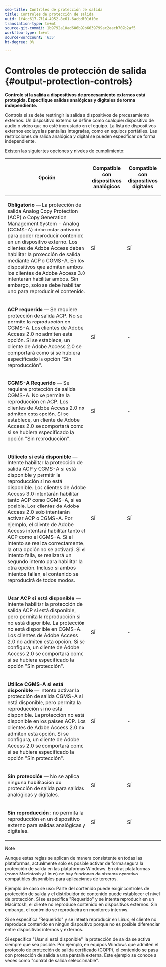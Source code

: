 ```yaml
---
seo-title: Controles de protección de salida
title: Controles de protección de salida
uuid: 1f4cc617-7f14-4952-8e61-6acbdf01d10e
translation-type: tm+mt
source-git-commit: 1b9792a10ad606b99b6639799ac2aacb707b2af5
workflow-type: tm+mt
source-wordcount: '635'
ht-degree: 0%

---
```



# Controles de protección de salida {#output-protection-controls}

**Controle si la salida a dispositivos de procesamiento externos está protegida. Especifique salidas analógicas y digitales de forma independiente.**

Controla si se debe restringir la salida a dispositivos de procesamiento externos. Un dispositivo externo se define como cualquier dispositivo de audio o vídeo que no esté incrustado en el equipo. La lista de dispositivos externos excluye las pantallas integradas, como en equipos portátiles. Las restricciones de salida analógica y digital se pueden especificar de forma independiente.

Existen las siguientes opciones y niveles de cumplimiento:

<table frame="all" colsep="0" rowsep="1" id="adobetable_fvw_5fx_n4"> 
 <thead class="- topic/thead "> 
  <tr rowsep="1" class="- topic/row "> 
   <th colname="1" class="- topic/entry entry"> <p class="- topic/p ">Opción </p> </th> 
   <th colname="2" class="- topic/entry entry"> <p class="- topic/p ">Compatible con dispositivos analógicos </p> </th> 
   <th colname="3" class="- topic/entry entry"> <p class="- topic/p ">Compatible con dispositivos digitales </p> </th> 
  </tr> 
 </thead>
 <tbody class="- topic/tbody "> 
  <tr rowsep="1" class="- topic/row "> 
   <td colname="1" class="- topic/entry "> <p class="- topic/p "><b class="+ topic/ph hi-d/b ">Obligatorio</b> — La protección de salida Analog Copy Protection (ACP) o Copy Generation Management System - Analog (CGMS-A) debe estar activada para poder reproducir contenido en un dispositivo externo. Los clientes de Adobe Access deben habilitar la protección de salida mediante ACP o CGMS-A. En los dispositivos que admiten ambos, los clientes de Adobe Access 3.0 intentarán habilitar ambos. Sin embargo, solo se debe habilitar uno para reproducir el contenido. </p> </td> 
   <td colname="2" class="- topic/entry "> <p class="- topic/p ">SÍ </p> </td> 
   <td colname="3" class="- topic/entry "> <p class="- topic/p ">SÍ </p> </td> 
  </tr> 
  <tr rowsep="1" class="- topic/row "> 
   <td colname="1" class="- topic/entry "> <p class="- topic/p "><b class="+ topic/ph hi-d/b ">ACP requerido</b> — Se requiere protección de salida ACP. No se permite la reproducción en CGMS-A. Los clientes de Adobe Access 2.0 no admiten esta opción. Si se establece, un cliente de Adobe Access 2.0 se comportará como si se hubiera especificado la opción "Sin reproducción". </p> </td> 
   <td colname="2" class="- topic/entry "> <p class="- topic/p ">SÍ </p> </td> 
   <td colname="3" class="- topic/entry "> <p class="- topic/p ">- </p> </td> 
  </tr> 
  <tr rowsep="1" class="- topic/row "> 
   <td colname="1" class="- topic/entry "> <p class="- topic/p "><b class="+ topic/ph hi-d/b ">CGMS-A Requerido</b> — Se requiere protección de salida CGMS-A. No se permite la reproducción en ACP. Los clientes de Adobe Access 2.0 no admiten esta opción. Si se establece, un cliente de Adobe Access 2.0 se comportará como si se hubiera especificado la opción "Sin reproducción". </p> </td> 
   <td colname="2" class="- topic/entry "> <p class="- topic/p ">SÍ </p> </td> 
   <td colname="3" class="- topic/entry "> <p class="- topic/p ">- </p> </td> 
  </tr> 
  <tr rowsep="1" class="- topic/row "> 
   <td colname="1" class="- topic/entry "> <p class="- topic/p "><b class="+ topic/ph hi-d/b ">Utilícelo si está disponible</b> — Intente habilitar la protección de salida ACP y CGMS-A si está disponible y permitir la reproducción si no está disponible. Los clientes de Adobe Access 3.0 intentarán habilitar tanto ACP como CGMS-A, si es posible. Los clientes de Adobe Access 2.0 solo intentarán activar ACP o CGMS-A. Por ejemplo, el cliente de Adobe Access intentará habilitar tanto el ACP como el CGMS-A. Si el intento se realiza correctamente, la otra opción no se activará. Si el intento falla, se realizará un segundo intento para habilitar la otra opción. Incluso si ambos intentos fallan, el contenido se reproducirá de todos modos. </p> </td> 
   <td colname="2" class="- topic/entry "> <p class="- topic/p ">SÍ </p> </td> 
   <td colname="3" class="- topic/entry "> <p class="- topic/p ">SÍ </p> </td> 
  </tr> 
  <tr rowsep="1" class="- topic/row "> 
   <td colname="1" class="- topic/entry "> <p class="- topic/p "><b class="+ topic/ph hi-d/b ">Usar ACP si está disponible</b> — Intente habilitar la protección de salida ACP si está disponible, pero permita la reproducción si no está disponible. La protección no está disponible en CGMS-A. Los clientes de Adobe Access 2.0 no admiten esta opción. Si se configura, un cliente de Adobe Access 2.0 se comportará como si se hubiera especificado la opción "Sin protección". </p> </td> 
   <td colname="2" class="- topic/entry "> <p class="- topic/p ">SÍ </p> </td> 
   <td colname="3" class="- topic/entry "> <p class="- topic/p ">- </p> </td> 
  </tr> 
  <tr rowsep="1" class="- topic/row "> 
   <td colname="1" class="- topic/entry "> <p class="- topic/p "><b class="+ topic/ph hi-d/b ">Utilice CGMS-A si está disponible </b>— Intente activar la protección de salida CGMS-A si está disponible, pero permita la reproducción si no está disponible. La protección no está disponible en los países ACP. Los clientes de Adobe Access 2.0 no admiten esta opción. Si se configura, un cliente de Adobe Access 2.0 se comportará como si se hubiera especificado la opción "Sin protección". </p> </td> 
   <td colname="2" class="- topic/entry "> <p class="- topic/p ">SÍ </p> </td> 
   <td colname="3" class="- topic/entry "> <p class="- topic/p ">- </p> </td> 
  </tr> 
  <tr rowsep="1" class="- topic/row "> 
   <td colname="1" class="- topic/entry "> <p class="- topic/p "><b class="+ topic/ph hi-d/b ">Sin protección</b> — No se aplica ninguna habilitación de protección de salida para salidas analógicas y digitales. </p> </td> 
   <td colname="2" class="- topic/entry "> <p class="- topic/p ">SÍ </p> </td> 
   <td colname="3" class="- topic/entry "> <p class="- topic/p ">SÍ </p> </td> 
  </tr> 
  <tr rowsep="0" class="- topic/row "> 
   <td colname="1" class="- topic/entry "> <p class="- topic/p "><b class="+ topic/ph hi-d/b ">Sin reproducción</b> : no permita la reproducción en un dispositivo externo para salidas analógicas y digitales. </p> </td> 
   <td colname="2" class="- topic/entry "> <p class="- topic/p ">SÍ </p> </td> 
   <td colname="3" class="- topic/entry "> <p class="- topic/p ">SÍ </p> </td> 
  </tr> 
 </tbody> 
</table>

>[!NOTE]
>
>Aunque estas reglas se aplican de manera consistente en todas las plataformas, actualmente solo es posible activar de forma segura la protección de salida en las plataformas Windows. En otras plataformas (como Macintosh y Linux) no hay funciones de sistema operativo compatibles disponibles para aplicaciones de terceros.

Ejemplo de caso de uso: Parte del contenido puede exigir controles de protección de salida y el distribuidor de contenido puede establecer el nivel de protección. Si se especifica &quot;Requerido&quot; y se intenta reproducir en un Macintosh, el cliente no reproduce contenido en dispositivos externos. Sin embargo, el contenido se reproducirá en monitores internos.

Si se especifica &quot;Requerido&quot; y se intenta reproducir en Linux, el cliente no reproduce contenido en ningún dispositivo porque no es posible diferenciar entre dispositivos internos y externos.

Si especifica &quot;Usar si está disponible&quot;, la protección de salida se activa siempre que sea posible. Por ejemplo, en equipos Windows que admiten el protocolo de protección de salida certificado (COPP), el contenido se pasa con protección de salida a una pantalla externa. Este ejemplo se conoce a veces como &quot;control de salida seleccionable&quot;.
